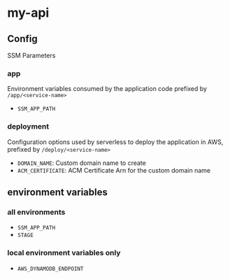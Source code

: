 # my-api

## Config
SSM Parameters
### app
Environment variables consumed by the application code prefixed by `/app/<service-name>`
- `SSM_APP_PATH`

### deployment
Configuration options used by serverless to deploy the application in AWS, prefixed by `/deploy/<service-name>`
- `DOMAIN_NAME`: Custom domain name to create
- `ACM_CERTIFICATE`: ACM Certificate Arn for the custom domain name

## environment variables
### all environments
- `SSM_APP_PATH`
- `STAGE`

### local environment variables only
- `AWS_DYNAMODB_ENDPOINT`
